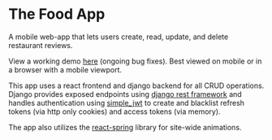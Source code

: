 # The Food App

A mobile web-app that lets users create, read, update, and delete restaurant reviews.

View a working demo [here](https://the-django-food-app.herokuapp.com/) (ongoing bug fixes). Best viewed on mobile or in a browser with a mobile viewport. 

This app uses a react frontend and django backend for all CRUD operations. Django provides exposed 
endpoints using [django rest framework](https://www.django-rest-framework.org/) and handles 
authentication using [simple_jwt](https://django-rest-framework-simplejwt.readthedocs.io/en/latest/)
to create and blacklist refresh tokens (via http only cookies) and access tokens (via memory).

The app also utilizes the [react-spring](https://react-spring.dev/) library for site-wide animations. 

